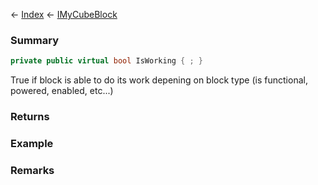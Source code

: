 ← [Index](Api-Index) ← [IMyCubeBlock](VRage.Game.ModAPI.Ingame.IMyCubeBlock)

### Summary

```csharp
private public virtual bool IsWorking { ; }
```

True if block is able to do its work depening on block type (is functional, powered, enabled, etc...)

### Returns

### Example

### Remarks

